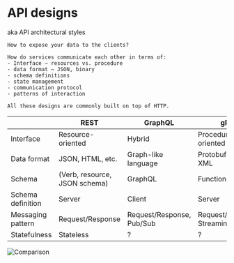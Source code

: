 # API designs

aka API architectural styles

~~~admonish hint title="What does this mean?"
How to expose your data to the clients?

How do services communicate each other in terms of:
- Interface — resources vs. procedure
- data format — JSON, binary
- schema definitions
- state management
- communication protocol
- patterns of interaction
~~~

~~~admonish note title="Underlying transport"
All these designs are commonly built on top of HTTP.
~~~

|                   | REST                          | GraphQL                   | gRPC                        | SOAP |
| ----------------- | ----------------------------- | ------------------------- | --------------------------- | ---- |
| Interface         | Resource-oriented             | Hybrid                    | Procedure-oriented          |   |
| Data format       | JSON, HTML, etc.              | Graph-like language       | Protobuf, JSON, XML         | XML  |
| Schema            | (Verb, resource, JSON schema) | GraphQL                   | Function signature          | ?    |
| Schema definition | Server                        | Client                    | Server                      | ?    |
| Messaging pattern | Request/Response              | Request/Response, Pub/Sub | Request/Response, Streaming | ?    |
| Statefulness      | Stateless                     | ?                         | ?                           | ?    |

![Comparison](https://content.altexsoft.com/media/2020/05/word-image-53.png.webp)
